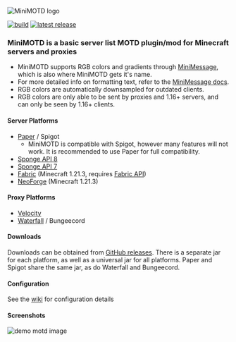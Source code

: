 ![MiniMOTD logo](https://i.imgur.com/CXWwjOJ.png)

[![build](https://img.shields.io/github/checks-status/jpenilla/MiniMOTD/master?label=build)](https://github.com/jpenilla/MiniMOTD/actions) [![latest release](https://img.shields.io/github/v/release/jpenilla/MiniMOTD)](https://github.com/jpenilla/MiniMOTD/releases)

### MiniMOTD is a basic server list MOTD plugin/mod for Minecraft servers and proxies

- MiniMOTD supports RGB colors and gradients through [MiniMessage](https://github.com/KyoriPowered/adventure-text-minimessage), which is also where MiniMOTD gets it's name.
- For more detailed info on formatting text, refer to the [MiniMessage docs](https://docs.adventure.kyori.net/minimessage.html).
- RGB colors are automatically downsampled for outdated clients.
- RGB colors are only able to be sent by proxies and 1.16+ servers, and can only be seen by 1.16+ clients.

#### Server Platforms
- [Paper](https://papermc.io/) / Spigot
  - MiniMOTD is compatible with Spigot, however many features will not work. It is recommended to use Paper for full compatibility.
- [Sponge API 8](https://www.spongepowered.org/)
- [Sponge API 7](https://www.spongepowered.org/)
- [Fabric](https://fabricmc.net/) (Minecraft 1.21.3, requires [Fabric API](https://modrinth.com/mod/fabric-api))
- [NeoForge](https://neoforged.net/) (Minecraft 1.21.3)

#### Proxy Platforms
- [Velocity](https://velocitypowered.com/)
- [Waterfall](https://papermc.io/downloads#Waterfall) / Bungeecord

#### Downloads
Downloads can be obtained from [GitHub releases](https://github.com/jpenilla/MiniMOTD/releases). There is a separate jar for each platform, as well as a universal jar for all platforms. Paper and Spigot share the same jar, as do Waterfall and Bungeecord.

#### Configuration
See the [wiki](https://github.com/jpenilla/MiniMOTD/wiki) for configuration details

#### Screenshots
![demo motd image](https://i.ibb.co/1LRCV8b/minimotd-demo.png)
